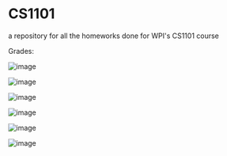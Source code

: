 # CS1101
a repository for all the homeworks done for WPI's CS1101 course

Grades:

![image](https://user-images.githubusercontent.com/56331494/189516007-ae417793-5df1-4f6d-b678-54e11ee1e9b9.png)

![image](https://user-images.githubusercontent.com/56331494/192192197-4aee0767-134f-4d28-b9d8-b2ca834234d4.png)

![image](https://user-images.githubusercontent.com/56331494/192192226-6350957b-e3a4-4383-b716-b7584d15ac09.png)

![image](https://user-images.githubusercontent.com/56331494/193995556-e30f3055-f1e9-438b-b51e-26920adf3f7a.png)

![image](https://user-images.githubusercontent.com/56331494/201452773-3fce77cc-f816-4ffc-9d11-ee0b00064350.png)

![image](https://user-images.githubusercontent.com/56331494/201452784-97b6665e-37a3-4586-989c-3a65c46960f8.png)
